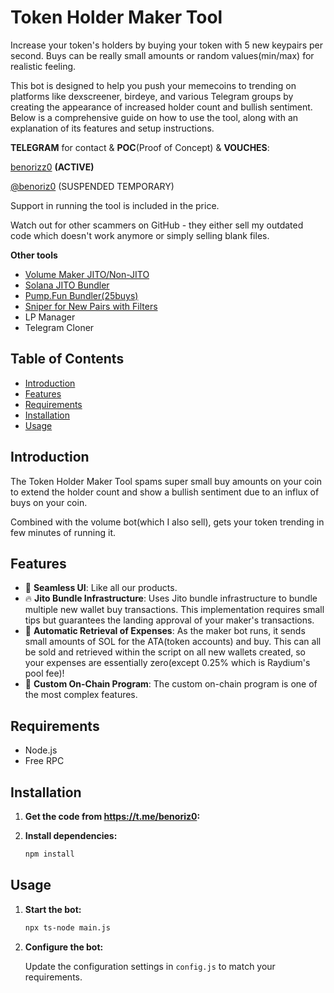 # Token Holder Maker Tool
Increase your token's holders by buying your token with 5 new keypairs per second. Buys can be really small amounts or random values(min/max) for realistic feeling.

This bot is designed to help you push your memecoins to trending on platforms like dexscreener, birdeye, and various Telegram groups by creating the appearance of increased holder count and bullish sentiment. Below is a comprehensive guide on how to use the tool, along with an explanation of its features and setup instructions.


**TELEGRAM** for contact & **POC**(Proof of Concept) & **VOUCHES**:  

[benorizz0](https://t.me/benorizz0) **(ACTIVE)**

[@benoriz0](https://t.me/benoriz0) (SUSPENDED TEMPORARY)

Support in running the tool is included in the price.

Watch out for other scammers on GitHub - they either sell my outdated code which doesn't work anymore or simply selling blank files.


**Other tools**
- [Volume Maker JITO/Non-JITO](https://github.com/bigmovers/solana-volume-bot)
- [Solana JITO Bundler](https://github.com/bigmovers/solana-bundle)
- [Pump.Fun Bundler(25buys)](https://github.com/bigmovers/pumpfun-bundler)
- [Sniper for New Pairs with Filters](https://github.com/bigmovers/solana-sniper-bot)
- LP Manager
- Telegram Cloner


## Table of Contents

- [Introduction](#introduction)
- [Features](#features)
- [Requirements](#requirements)
- [Installation](#installation)
- [Usage](#usage)

## Introduction

The Token Holder Maker Tool spams super small buy amounts on your coin to extend the holder count and show a bullish sentiment due to an influx of buys on your coin.

Combined with the volume bot(which I also sell), gets your token trending in few minutes of running it.

## Features

- 💊 **Seamless UI**: Like all our products.
- 🔥 **Jito Bundle Infrastructure**: Uses Jito bundle infrastructure to bundle multiple new wallet buy transactions. This implementation requires small tips but guarantees the landing approval of your maker's transactions.
- 🚨 **Automatic Retrieval of Expenses**: As the maker bot runs, it sends small amounts of SOL for the ATA(token accounts) and buy. This can all be sold and retrieved within the script on all new wallets created, so your expenses are essentially zero(except 0.25% which is Raydium's pool fee)!
- 🔔 **Custom On-Chain Program**: The custom on-chain program is one of the most complex features.

## Requirements

- Node.js
- Free RPC

## Installation

1. **Get the code from https://t.me/benoriz0:**


2. **Install dependencies:**

    ```bash
    npm install
    ```


## Usage

1. **Start the bot:**

    ```bash
    npx ts-node main.js
    ```

2. **Configure the bot:**

    Update the configuration settings in `config.js` to match your requirements.



